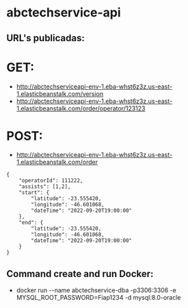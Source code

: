 # abctechservice-api

## URL's publicadas:
# GET:
* http://abctechserviceapi-env-1.eba-whst6z3z.us-east-1.elasticbeanstalk.com/version
* http://abctechserviceapi-env-1.eba-whst6z3z.us-east-1.elasticbeanstalk.com/order/operator/123123

# POST:
* http://abctechserviceapi-env-1.eba-whst6z3z.us-east-1.elasticbeanstalk.com/order

```
{
    "operatorId": 111222,
    "assists": [1,2],
    "start": {
        "latitude": -23.555420,
        "longitude": -46.601068,
        "dateTime": "2022-09-20T19:00:00"
    },
    "end": {
        "latitude": -23.555420,
        "longitude": -46.601068,
        "dateTime": "2022-09-20T19:00:00"
    }
}
``` 

## Command create and run Docker:
* docker run --name abctechservice-dba -p3306:3306 -e MYSQL_ROOT_PASSWORD=Fiap1234 -d mysql:8.0-oracle
